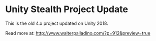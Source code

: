 # Unity Stealth Project Update
This is the old 4.x project updated on Unity 2018.

Read more at: http://www.walterpalladino.com/?p=912&preview=true
